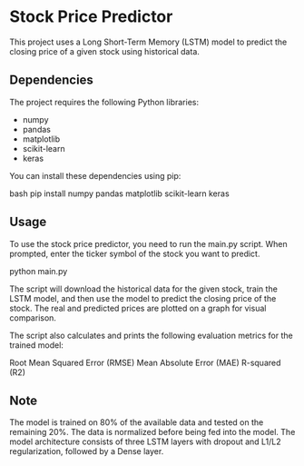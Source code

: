 # Stock Price Predictor

This project uses a Long Short-Term Memory (LSTM) model to predict the closing price of a given stock using historical data.

## Dependencies

The project requires the following Python libraries:

- numpy
- pandas
- matplotlib
- scikit-learn
- keras
  

You can install these dependencies using pip:

bash
pip install numpy pandas matplotlib scikit-learn keras

## Usage

To use the stock price predictor, you need to run the main.py script. When prompted, enter the ticker symbol of the stock you want to predict.

python main.py

The script will download the historical data for the given stock, train the LSTM model, and then use the model to predict the closing price of the stock. The real and predicted prices are plotted on a graph for visual comparison.

The script also calculates and prints the following evaluation metrics for the trained model:

Root Mean Squared Error (RMSE)
Mean Absolute Error (MAE)
R-squared (R2)

## Note

The model is trained on 80% of the available data and tested on the remaining 20%. The data is normalized before being fed into the model. The model architecture consists of three LSTM layers with dropout and L1/L2 regularization, followed by a Dense layer.
